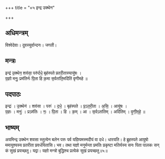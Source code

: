 +++
title = "०५ इन्द्र उक्थेन"

+++
## अधिमन्त्रम्
विश्वेदेवाः। दुवस्युर्वान्दनः। जगती।

## मन्त्रः
इन्द्र॑ उ॒क्थेन॒ शव॑सा॒ परु॑र्दधे॒ बृह॑स्पते प्रतरी॒तास्यायु॑षः ।  
य॒ज्ञो मनुः॒ प्रम॑तिर्नः पि॒ता हि क॒मा स॒र्वता॑ति॒मदि॑तिं वृणीमहे ॥

## पदपाठः
इन्द्रः॑ । उ॒क्थेन॑ । शव॑सा । परुः॑ । द॒धे॒ । बृह॑स्पते । प्र॒ऽत॒री॒ता । अ॒सि॒ । आयु॑षः ।  
य॒ज्ञः । मनुः॑ । प्रऽम॑तिः । नः॒ । पि॒ता । हि । क॒म् । आ । स॒र्वऽता॑तिम् । अदि॑तिम् । वृ॒णी॒म॒हे॒ ॥

## भाष्यम्
अयमिन्द्र उक्थेन शवसा स्तुत्येन बलेन परुः पर्व यज्ञियमस्मदीयं वा दधे। धारयति। हे ब्रुहस्पते आयुषो ममायुश्यस्य प्रतरीता प्रवर्धयितासि। भव। तथा यज्ञो मनुर्मन्ता प्रमतिः प्रकृष्टा मतिर्यस्य सनः पिता पालकः सन् कं सुखं प्रयच्छतु। यद्वा। यज्ञो मन्त्रो बुद्धिश्च प्रत्येकं सुखं प्रयच्छतु॥५॥